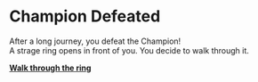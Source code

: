 # Champion Defeated

After a long journey, you defeat the Champion!<br>
A strage ring opens in front of you. You decide to walk through it.

[**Walk through the ring**](alarm.md)



